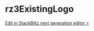 # rz3ExistingLogo

[Edit in StackBlitz next generation editor ⚡️](https://stackblitz.com/~/github.com/atkt1/rz3ExistingLogo)